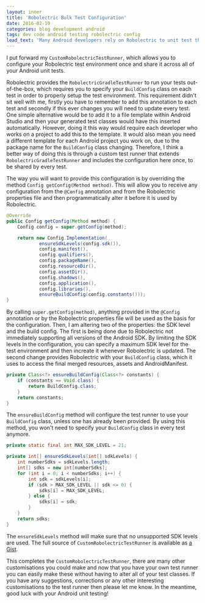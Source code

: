 ```yaml
---
layout: inner
title: 'Robolectric Bulk Test Configuration'
date: 2016-02-19
categories: blog development android
tags: dev code android testing robolectric config
lead_text: 'Many Android developers rely on Robolectric to unit test their Android apps and libraries. By running JUnit tests on your local machine''s JVM, it allows you to test-drive your Android development. Unfortunately you currently must provide a configuration annotation on each test class.'
---
```


I put forward my `CustomRobolectricTestRunner`, which allows you to configure your Robolectric test environment once and share it across all of your Android unit tests.

Robolectric provides the `RobolectricGradleTestRunner` to run your tests out-of-the-box, which requires you to specify your `BuildConfig` class on each test in order to properly setup the test environment. This requirement didn't sit well with me, firstly you have to remember to add this annotation to each test and secondly if this ever changes you will need to update every test. One simple alternative would be to add it to a file template within Android Studio and then your generated test classes would have this inserted automatically. However, doing it this way would require each developer who works on a project to add this to the template. It would also mean you need a different template for each Android project you work on, due to the package name for the `BuildConfig` class changing. Therefore, I think a better way of doing this is through a custom test runner that extends `RobolectricGradleTestRunner` and includes the configuration here once, to be shared by every test.

The way you will want to provide this configuration is by overriding the method `Config getConfig(Method method)`. This will allow you to receive any configuration from the `@Config` annotation and from the Robolectric properties file and then programmatically alter it before it is used by Robolectric.

```java
@Override
public Config getConfig(Method method) {
    Config config = super.getConfig(method);

    return new Config.Implementation(
            ensureSdkLevels(config.sdk()),
            config.manifest(),
            config.qualifiers(),
            config.packageName(),
            config.resourceDir(),
            config.assetDir(),
            config.shadows(),
            config.application(),
            config.libraries(),
            ensureBuildConfig(config.constants()));
}
```

By calling `super.getConfig(method)`, anything provided in the `@Config` annotation or by the Robolectric properties file will be used as the basis for the configuration. Then, I am altering two of the properties: the SDK level and the build config. The first is being done due to Robolectric not immediately supporting all versions of the Android SDK. By limiting the SDK levels in the configuration, you can specify a maximum SDK level for the test environment and then increate it whenever Robolectric is updated. The second change provides Robolectric with your `BuildConfig` class, which it uses to access the final merged resources, assets and AndroidManifest.

```java
private Class<?> ensureBuildConfig(Class<?> constants) {
    if (constants == Void.class) {
        return BuildConfig.class;
    }
    return constants;
}
```

The `ensureBuildConfig` method will configure the test runner to use your `BuildConfig` class, unless one has already been provided. By using this method, you won't need to specify your `BuildConfig` class in every test anymore.

```java
private static final int MAX_SDK_LEVEL = 21;

private int[] ensureSdkLevels(int[] sdkLevels) {
    int numberSdks = sdkLevels.length;
    int[] sdks = new int[numberSdks];
    for (int i = 0; i < numberSdks; i++) {
        int sdk = sdkLevels[i];
        if (sdk > MAX_SDK_LEVEL || sdk <= 0) {
            sdks[i] = MAX_SDK_LEVEL;
        } else {
            sdks[i] = sdk;
        }
    }
    return sdks;
}
```

The `ensureSdkLevels` method will make sure that no unsupported SDK levels are used. The full source of `CustomRobolectricTestRunner` is available as [a Gist](https://gist.github.com/andrewlord1990/fd5bfd5460e57747fd87).

This completes the `CustomRobolectricTestRunner`, there are many other customisations you could make and now that you have your own test runner you can easily make these without having to alter all of your test classes. If you have any suggestions, corrections or any other interesting customisations to the test runner then please let me know. In the meantime, good luck with your Android unit testing!
